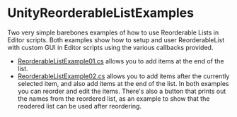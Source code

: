 # UnityReorderableListExamples
Two very simple barebones examples of how to use Reorderable Lists in Editor scripts. Both examples show how to setup and user ReorderableList with custom GUI in Editor scripts using the various callbacks provided.
* [ReorderableListExample01.cs](https://github.com/Demkeys/UnityReorderableListExamples/blob/master/ReorderableListExample01.cs) allows you to add items at the end of the list.
* [ReorderableListExample02.cs](https://github.com/Demkeys/UnityReorderableListExamples/blob/master/ReorderableListExample02.cs) allows you to add items after the currently selected item, and also add items at the end of the list.
In both examples you can reorder and edit the items. There's also a button that prints out the names from the reordered list, as an example to show that the reodered list can be used after reordering.
